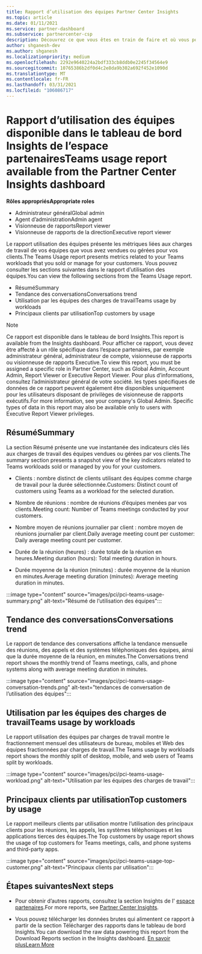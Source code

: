 ```yaml
---
title: Rapport d’utilisation des équipes Partner Center Insights
ms.topic: article
ms.date: 01/11/2021
ms.service: partner-dashboard
ms.subservice: partnercenter-csp
description: Découvrez ce que vous êtes en train de faire et où vous pouvez améliorer l’utilisation des abonnements aux équipes que vous vendez ou gérez pour vos clients.
author: shganesh-dev
ms.author: shganesh
ms.localizationpriority: medium
ms.openlocfilehash: 2292e9640224a2bdf333cb8ddb0e2245f34564e9
ms.sourcegitcommit: 10765386b2df0d4c2e8da9b302a692f452e1090d
ms.translationtype: MT
ms.contentlocale: fr-FR
ms.lasthandoff: 03/31/2021
ms.locfileid: "106086717"
---
```

# <a name="teams-usage-report-available-from-the-partner-center-insights-dashboard"></a><span data-ttu-id="ac2ea-103">Rapport d’utilisation des équipes disponible dans le tableau de bord Insights de l’espace partenaires</span><span class="sxs-lookup"><span data-stu-id="ac2ea-103">Teams usage report available from the Partner Center Insights dashboard</span></span>

<span data-ttu-id="ac2ea-104">**Rôles appropriés**</span><span class="sxs-lookup"><span data-stu-id="ac2ea-104">**Appropriate roles**</span></span>

- <span data-ttu-id="ac2ea-105">Administrateur général</span><span class="sxs-lookup"><span data-stu-id="ac2ea-105">Global admin</span></span>
- <span data-ttu-id="ac2ea-106">Agent d’administration</span><span class="sxs-lookup"><span data-stu-id="ac2ea-106">Admin agent</span></span>
- <span data-ttu-id="ac2ea-107">Visionneuse de rapports</span><span class="sxs-lookup"><span data-stu-id="ac2ea-107">Report viewer</span></span>
- <span data-ttu-id="ac2ea-108">Visionneuse de rapports de la direction</span><span class="sxs-lookup"><span data-stu-id="ac2ea-108">Executive report viewer</span></span>

<span data-ttu-id="ac2ea-109">Le rapport utilisation des équipes présente les métriques liées aux charges de travail de vos équipes que vous avez vendues ou gérées pour vos clients.</span><span class="sxs-lookup"><span data-stu-id="ac2ea-109">The Teams Usage report presents metrics related to your Teams workloads that you sold or manage for your customers.</span></span> <span data-ttu-id="ac2ea-110">Vous pouvez consulter les sections suivantes dans le rapport d’utilisation des équipes.</span><span class="sxs-lookup"><span data-stu-id="ac2ea-110">You can view the following sections from the Teams Usage report.</span></span>

- <span data-ttu-id="ac2ea-111">Résumé</span><span class="sxs-lookup"><span data-stu-id="ac2ea-111">Summary</span></span>
- <span data-ttu-id="ac2ea-112">Tendance des conversations</span><span class="sxs-lookup"><span data-stu-id="ac2ea-112">Conversations trend</span></span>
- <span data-ttu-id="ac2ea-113">Utilisation par les équipes des charges de travail</span><span class="sxs-lookup"><span data-stu-id="ac2ea-113">Teams usage by workloads</span></span>
- <span data-ttu-id="ac2ea-114">Principaux clients par utilisation</span><span class="sxs-lookup"><span data-stu-id="ac2ea-114">Top customers by usage</span></span>

 > [!NOTE]
 > <span data-ttu-id="ac2ea-115">Ce rapport est disponible dans le tableau de bord Insights.</span><span class="sxs-lookup"><span data-stu-id="ac2ea-115">This report is available from the Insights dashboard.</span></span> <span data-ttu-id="ac2ea-116">Pour afficher ce rapport, vous devez être affecté à un rôle spécifique dans l’espace partenaires, par exemple administrateur général, administrateur de compte, visionneuse de rapports ou visionneuse de rapports Executive.</span><span class="sxs-lookup"><span data-stu-id="ac2ea-116">To view this report, you must be assigned a specific role in Partner Center, such as Global Admin, Account Admin, Report Viewer or Executive Report Viewer.</span></span> <span data-ttu-id="ac2ea-117">Pour plus d’informations, consultez l’administrateur général de votre société. les types spécifiques de données de ce rapport peuvent également être disponibles uniquement pour les utilisateurs disposant de privilèges de visionneuse de rapports exécutifs.</span><span class="sxs-lookup"><span data-stu-id="ac2ea-117">For more information, see your company's Global Admin. Specific types of data in this report may also be available only to users with Executive Report Viewer privileges.</span></span>

## <a name="summary"></a><span data-ttu-id="ac2ea-118">Résumé</span><span class="sxs-lookup"><span data-stu-id="ac2ea-118">Summary</span></span>

<span data-ttu-id="ac2ea-119">La section Résumé présente une vue instantanée des indicateurs clés liés aux charges de travail des équipes vendues ou gérées par vos clients.</span><span class="sxs-lookup"><span data-stu-id="ac2ea-119">The summary section presents a snapshot view of the key indicators related to Teams workloads sold or managed by you for your customers.</span></span>  

- <span data-ttu-id="ac2ea-120">Clients : nombre distinct de clients utilisant des équipes comme charge de travail pour la durée sélectionnée.</span><span class="sxs-lookup"><span data-stu-id="ac2ea-120">Customers: Distinct count of customers using Teams as a workload for the selected duration.</span></span>

- <span data-ttu-id="ac2ea-121">Nombre de réunions : nombre de réunions d’équipes menées par vos clients.</span><span class="sxs-lookup"><span data-stu-id="ac2ea-121">Meeting count: Number of Teams meetings conducted by your customers.</span></span>

- <span data-ttu-id="ac2ea-122">Nombre moyen de réunions journalier par client : nombre moyen de réunions journalier par client.</span><span class="sxs-lookup"><span data-stu-id="ac2ea-122">Daily average meeting count per customer: Daily average meeting count per customer.</span></span> 

- <span data-ttu-id="ac2ea-123">Durée de la réunion (heures) : durée totale de la réunion en heures.</span><span class="sxs-lookup"><span data-stu-id="ac2ea-123">Meeting duration (hours): Total meeting duration in hours.</span></span> 

- <span data-ttu-id="ac2ea-124">Durée moyenne de la réunion (minutes) : durée moyenne de la réunion en minutes.</span><span class="sxs-lookup"><span data-stu-id="ac2ea-124">Average meeting duration (minutes): Average meeting duration in minutes.</span></span> 

:::image type="content" source="images/pci/pci-teams-usage-summary.png" alt-text="Résumé de l’utilisation des équipes":::

## <a name="conversations-trend"></a><span data-ttu-id="ac2ea-126">Tendance des conversations</span><span class="sxs-lookup"><span data-stu-id="ac2ea-126">Conversations trend</span></span>

<span data-ttu-id="ac2ea-127">Le rapport de tendance des conversations affiche la tendance mensuelle des réunions, des appels et des systèmes téléphoniques des équipes, ainsi que la durée moyenne de la réunion, en minutes.</span><span class="sxs-lookup"><span data-stu-id="ac2ea-127">The Conversations trend report shows the monthly trend of Teams meetings, calls, and phone systems along with average meeting duration in minutes.</span></span>

:::image type="content" source="images/pci/pci-teams-usage-conversation-trends.png" alt-text="tendances de conversation de l’utilisation des équipes":::

## <a name="teams-usage-by-workloads"></a><span data-ttu-id="ac2ea-129">Utilisation par les équipes des charges de travail</span><span class="sxs-lookup"><span data-stu-id="ac2ea-129">Teams usage by workloads</span></span>

<span data-ttu-id="ac2ea-130">Le rapport utilisation des équipes par charges de travail montre le fractionnement mensuel des utilisateurs de bureau, mobiles et Web des équipes fractionnées par charges de travail.</span><span class="sxs-lookup"><span data-stu-id="ac2ea-130">The Teams usage by workloads report shows the monthly split of desktop, mobile, and web users of Teams split by workloads.</span></span>

:::image type="content" source="images/pci/pci-teams-usage-workload.png" alt-text="Utilisation par les équipes des charges de travail":::

## <a name="top-customers-by-usage"></a><span data-ttu-id="ac2ea-132">Principaux clients par utilisation</span><span class="sxs-lookup"><span data-stu-id="ac2ea-132">Top customers by usage</span></span>

<span data-ttu-id="ac2ea-133">Le rapport meilleurs clients par utilisation montre l’utilisation des principaux clients pour les réunions, les appels, les systèmes téléphoniques et les applications tierces des équipes.</span><span class="sxs-lookup"><span data-stu-id="ac2ea-133">The Top customers by usage report shows the usage of top customers for Teams meetings, calls, and phone systems and third-party apps.</span></span>

:::image type="content" source="images/pci/pci-teams-usage-top-customer.png" alt-text="Principaux clients par utilisation":::

## <a name="next-steps"></a><span data-ttu-id="ac2ea-135">Étapes suivantes</span><span class="sxs-lookup"><span data-stu-id="ac2ea-135">Next steps</span></span>

- <span data-ttu-id="ac2ea-136">Pour obtenir d’autres rapports, consultez la section Insights de l' [espace partenaires](partner-center-insights.md).</span><span class="sxs-lookup"><span data-stu-id="ac2ea-136">For more reports, see [Partner Center Insights](partner-center-insights.md).</span></span>

- <span data-ttu-id="ac2ea-137">Vous pouvez télécharger les données brutes qui alimentent ce rapport à partir de la section Télécharger des rapports dans le tableau de bord Insights.</span><span class="sxs-lookup"><span data-stu-id="ac2ea-137">You can download the raw data powering this report from the Download Reports section in the Insights dashboard.</span></span> [<span data-ttu-id="ac2ea-138">En savoir plus</span><span class="sxs-lookup"><span data-stu-id="ac2ea-138">Learn More</span></span>](pci-download-reports.md) 
